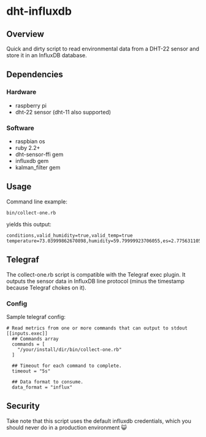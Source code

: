 # dht-influxdb

## Overview

Quick and dirty script to read environmental data from a DHT-22 sensor and store it
in an InfluxDB database.

## Dependencies

### Hardware

* raspberry pi 
* dht-22 sensor (dht-11 also supported)

### Software

* raspbian os
* ruby 2.2+
* dht-sensor-ffi gem
* influxdb gem
* kalman_filter gem

## Usage

Command line example:
```
bin/collect-one.rb

```
yields this output:
```
conditions,valid_humidity=true,valid_temp=true temperature=73.03999862670898,humidity=59.79999923706055,es=2.775631105221316,ea=1.659827379745962,vpd=1.115803725475354

```

## Telegraf

The collect-one.rb script is compatible with the Telegraf exec plugin.  It outputs the
sensor data in InfluxDB line protocol (minus the timestamp because Telegraf chokes on it).

### Config

Sample telegraf config:
```
# Read metrics from one or more commands that can output to stdout
[[inputs.exec]]
  ## Commands array
  commands = [
    "/your/install/dir/bin/collect-one.rb"
  ]

  ## Timeout for each command to complete.
  timeout = "5s"

  ## Data format to consume.
  data_format = "influx"

```

## Security

Take note that this script uses the default influxdb credentials, which you should
never do in a production environment :smiley_cat:

